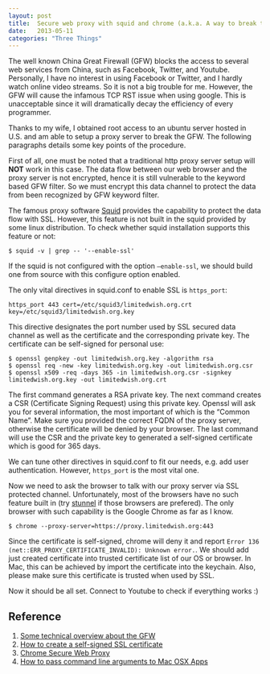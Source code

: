 ```yaml
---
layout: post
title:  Secure web proxy with squid and chrome (a.k.a. A way to break the GFW)
date:   2013-05-11
categories: "Three Things"
---
```


The well known China Great Firewall (GFW) blocks the access to several
web services from China, such as Facebook, Twitter, and Youtube.
Personally, I have no interest in using Facebook or Twitter, and I
hardly watch online video streams. So it is not a big trouble for me.
However, the GFW will cause the infamous TCP RST issue when using
google. This is unacceptable since it will dramatically decay the
efficiency of every programmer.

Thanks to my wife, I obtained root access to an ubuntu server hosted
in U.S. and am able to setup a proxy server to break the GFW. The
following paragraphs details some key points of the procedure.

First of all, one must be noted that a traditional http proxy server
setup will **NOT** work in this case. The data flow between our web
browser and the proxy server is not encrypted, hence it is still
vulnerable to the keyword based GFW filter. So we must encrypt this
data channel to protect the data from been recognized by GFW keyword
filter.

The famous proxy software [Squid](http://www.squid-cache.org) provides
the capability to protect the data flow with SSL. However, this
feature is not built in the squid provided by some linux
distribution. To check whether squid installation supports this
feature or not:

~~~
$ squid -v | grep -- '--enable-ssl'
~~~

If the squid is not configured with the option `–enable-ssl`, we
should build one from source with this configure option enabled.

The only vital directives in squid.conf to enable SSL is `https_port`:

~~~
https_port 443 cert=/etc/squid3/limitedwish.org.crt key=/etc/squid3/limitedwish.org.key
~~~

This directive designates the port number used by SSL secured data
channel as well as the certificate and the corresponding private
key. The certificate can be self-signed for personal use:

~~~
$ openssl genpkey -out limitedwish.org.key -algorithm rsa
$ openssl req -new -key limitedwish.org.key -out limitedwish.org.csr
$ openssl x509 -req -days 365 -in limitedwish.org.csr -signkey limitedwish.org.key -out limitedwish.org.crt
~~~

The first command generates a RSA private key. The next command
creates a CSR (Certificate Signing Request) using this private
key. Openssl will ask you for several information, the most important
of which is the “Common Name”. Make sure you provided the correct FQDN
of the proxy server, otherwise the certificate will be denied by your
browser. The last command will use the CSR and the private key to
generated a self-signed certificate which is good for 365 days.

We can tune other directives in squid.conf to fit our needs, e.g. add
user authentication. However, `https_port` is the most vital one.

Now we need to ask the browser to talk with our proxy server via SSL
protected channel. Unfortunately, most of the browsers have no such
feature built in (try [stunnel](https://www.stunnel.org) if those
browsers are prefered). The only browser with such capability is the
Google Chrome as far as I know.

~~~
$ chrome --proxy-server=https://proxy.limitedwish.org:443
~~~

Since the certificate is self-signed, chrome will deny it and report
`Error 136 (net::ERR_PROXY_CERTIFICATE_INVALID): Unknown error.`. We
should add just created certificate into trusted certificate list of
our OS or browser. In Mac, this can be achieved by import the
certificate into the keychain. Also, please make sure this certificate
is trusted when used by SSL.

Now it should be all set. Connect to Youtube to check if everything
works :)

## Reference

1. [Some technical overview about the GFW](http://wiki.keso.cn/Home/across-the-gfw-s-technology-and-control-method)
2. [How to create a self-signed SSL certificate](http://www.akadia.com/services/ssh_test_certificate.html)
3. [Chrome Secure Web Proxy](http://www.chromium.org/developers/design-documents/secure-web-proxy)
4. [How to pass command line arguments to Mac OSX Apps](http://superuser.com/questions/271678/how-do-i-pass-command-line-arguments-to-dock-items)
